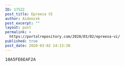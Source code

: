 ```yaml
---
ID: 17522
post_title: Epreesa VI
author: Aidenzxk
post_excerpt: ""
layout: post
permalink: >
  https://portalrepository.com/2020/03/02/epreesa-vi/
published: true
post_date: 2020-03-02 14:13:38
---
```

<pre>10A5FE6EAF2A</pre>
